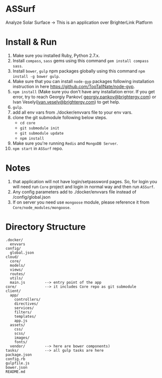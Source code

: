 # ASSurf
Analyze Solar Surface -> This is an application over BrighterLink Platform


# Install & Run
  1. Make sure you installed Ruby, Python 2.7.x.
  2. Install `compass`, `sass` gems using this command `gem install compass sass`.
  3. Install `bower`, `gulp` npm packages globally using this command `npm install -g bower gulp`.
  4. Make sure that you can install `node-gyp` packages following installation instruction in here https://github.com/TooTallNate/node-gyp.
  5. `npm install`  (Make sure you don't have any installation error. If you get error, try to reach Georgiy Pankov(	georgiy.pankov@brightergy.com) or Ivan Vesely(ivan.vesely@brightergy.com) to get help.
  6. `gulp`.
  7. add all env vars from ./docker/envvars file to your env vars.
  8. clone the git submodule following below steps.
     * `cd core`
     * `git submodule init`
     * `git submodule update`
     * `npm install`
  8. Make sure you're running `Redis` and `MongoDB Server`.
  9. `npm start` in `ASSurf` repo.


# Notes
  1. that application will not have login/setpassword pages.
  So, for login you will need run `Core` project and login in normal way and then run `ASSurf`.
  2. Any config parameters add to ./docker/envvars file instead of /config/global.json
  3. If on server you need use `mongoose` module, please reference it from  `Core/node_modules/mongoose`.

# Directory Structure
    .docker/
      envvars
    config/
      global.json
    cloud/
      core/
      models/
      views/
      routes/
      utils/
      main.js         --> entry point of the app
    core/             --> it includes Core repo as git submodule
    client/
      app/
        controllers/
        directives/
        services/
        filters/
        templates/
        app.js
      assets/
        css/
        scss/
        images/
        fonts/
      vendor/         --> here are bower components)
    tasks/            --> all gulp tasks are here
    package.json
    config.rb
    gulpfile.js
    bower.json
    README.md

